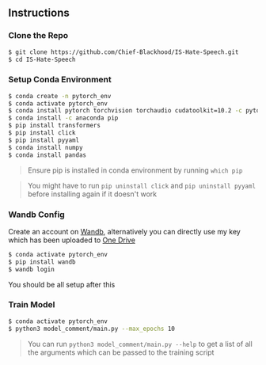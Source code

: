 ## Instructions

### Clone the Repo
```bash
$ git clone https://github.com/Chief-Blackhood/IS-Hate-Speech.git
$ cd IS-Hate-Speech
```

### Setup Conda Environment
```bash
$ conda create -n pytorch_env
$ conda activate pytorch_env
$ conda install pytorch torchvision torchaudio cudatoolkit=10.2 -c pytorch
$ conda install -c anaconda pip
$ pip install transformers
$ pip install click
$ pip install pyyaml
$ conda install numpy
$ conda install pandas
```
> Ensure pip is installed in conda environment by running `which pip`

> You might have to run `pip uninstall click` and `pip uninstall pyyaml` before installing again if it doesn't work

### Wandb Config

Create an account on [Wandb](https://wandb.ai/home), alternatively you can directly use my key which has been uploaded to [One Drive](https://iiitaphyd-my.sharepoint.com/:u:/g/personal/shrey_gupta_students_iiit_ac_in/Ef4QzaOU8HhLubh6USyX3SEBIPZ-2BgkAw9U_s5Jf1ZW1g?e=6YjWcD)

```bash
$ conda activate pytorch_env
$ pip install wandb
$ wandb login
```

You should be all setup after this

### Train Model
```bash
$ conda activate pytorch_env
$ python3 model_comment/main.py --max_epochs 10
```

> You can run `python3 model_comment/main.py --help` to get a list of all the arguments which can be passed to the training script